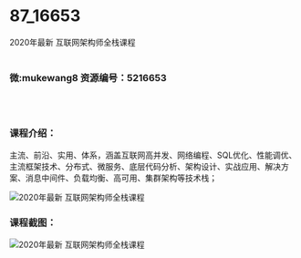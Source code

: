 # 87_16653
2020年最新 互联网架构师全栈课程
<br/></br>
<h3>微:mukewang8 资源编号：5216653</h3>
<br/></br>
<h3>课程介绍：</h3>
<p>主流、前沿、实用、体系，涵盖互联网高并发、网络编程、SQL优化、性能调优、主流框架技术、分布式、微服务、底层代码分析、架构设计、实战应用、解决方案、消息中间件、负载均衡、高可用、集群架构等技术栈；</p>
<p><img src="https://www.ko996.com/wp-content/uploads/img/2020/12/2-300x193.png" alt="2020年最新 互联网架构师全栈课程"></p>
<div class="info-desc">
<h3>课程截图：</h3>
<p><img src="https://www.ko996.com/wp-content/uploads/img/2020/12/1.png" alt="2020年最新 互联网架构师全栈课程"></p>


			
</div>
